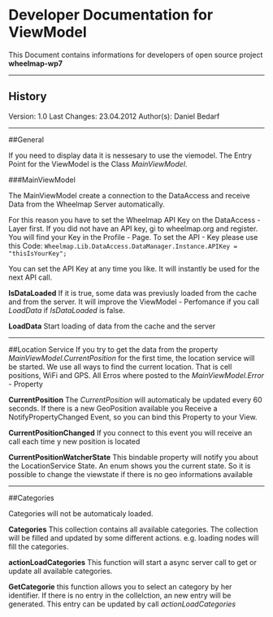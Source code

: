 Developer Documentation for ViewModel
=====================================

This Document contains informations for developers of open source project **wheelmap-wp7**

- - - - - - - - - - - - - - - - - - - - - - - - - - - - - - - - - - - - - - - - - - - - - - - - 
History
-------
Version: 		1.0
Last Changes: 	23.04.2012
Author(s):		Daniel Bedarf

- - - - - - - - - - - - - - - - - - - - - - - - - - - - - - - - - - - - - - - - - - - - - - - - 

##General

If you need to display data it is nessesary to use the viemodel. The Entry Point for the ViewModel is the Class _MainViewModel_.

###MainViewModel

The MainViewModel create a connection to the DataAccess and receive Data from the Wheelmap Server automatically. 

For this reason you have to set the Wheelmap API Key on the DataAccess - Layer first.
If you did not have an API key, gi to wheelmap.org and register. You will find your Key in the Profile - Page.
To set the API - Key please use this Code:
`Wheelmap.Lib.DataAccess.DataManager.Instance.APIKey = "thisIsYourKey";`

You can set the API Key at any time you like. It will instantly be used for the next API call.

**IsDataLoaded**
If it is true, some data was previusly loaded from the cache and from the server.
It will improve the ViewModel - Perfomance if you call _LoadData_ if _IsDataLoaded_ is false.

**LoadData**
Start loading of data from the cache and the server


- - - - - - - - - - - - - - - - - - - - - - - - - - - - - - - - - - - - - - - - - - - - - - - - 

##Location Service
If you try to get the data from the property _MainViewModel.CurrentPosition_ for the first time, the location service will be started.
We use all ways to find the current location. That is cell positions, WiFi and GPS.
All Erros where posted to the _MainViewModel.Error_ - Property

**CurrentPosition**
The _CurrentPosition_ will automaticaly be updated every 60 seconds.
If there is a new GeoPosition available you Receive a NotifyPropertyChanged Event, so you can bind this Property to your View.

**CurrentPositionChanged**
If you connect to this event you will receive an call each time y new position is located

**CurrentPositionWatcherState**
This bindable property will notify you about the LocationService State. An enum shows you the current state. So it is possible to change the viewstate if there is no geo informations available  

- - - - - - - - - - - - - - - - - - - - - - - - - - - - - - - - - - - - - - - - - - - - - - - - 
##Categories

Categories will not be automaticaly loaded.

**Categories**
This collection contains all available categories. The collection will be filled and updated by some different actions. e.g. loading nodes will fill the categories.

**actionLoadCategories**
This function will start a async server call to get or update all available categories. 

**GetCategorie**
this function allows you to select an category by her identifier. If there is no entry in the collelction, an new entry will be generated. This entry can be updated by call _actionLoadCategories_